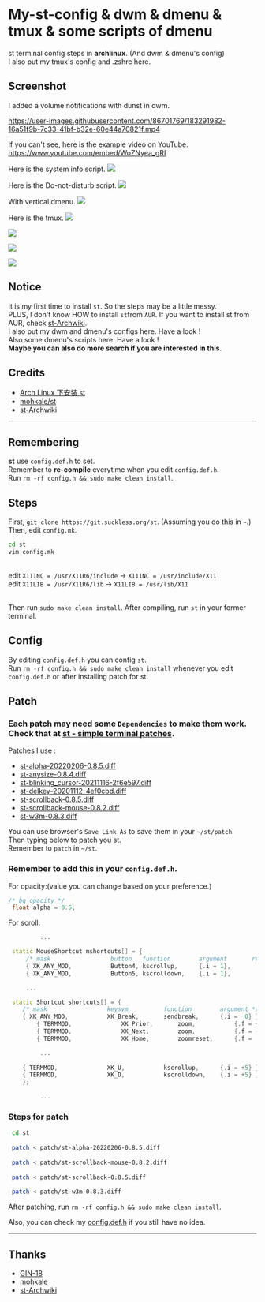 # My-st-config & dwm & dmenu & tmux & some scripts of dmenu

st terminal config steps in **archlinux**. (And dwm & dmenu's config)
</br>I also put my tmux's config and .zshrc here.






## Screenshot

I added a volume notifications with dunst in dwm.

https://user-images.githubusercontent.com/86701769/183291982-16a51f9b-7c33-41bf-b32e-60e44a70821f.mp4

If you can't see, here is the example video on YouTube. https://www.youtube.com/embed/WoZNyea_gRI

Here is the system info script.
![](/screenshot/sysinfo.png)

Here is the Do-not-disturb script.
![](/screenshot/donotdisturb.png)

With vertical dmenu.
![](/screenshot/donotdisturbv.png)

Here is the tmux.
![](/screenshot/tmux.png)

![](/screenshot/st2.png)

![](/screenshot/dwm.png)

![](/screenshot/st.png)
## Notice 
It is my first time to install `st`. So the steps may be a little messy.
</br>PLUS, I don't know HOW to install `st`from `AUR`. If you want to install st from AUR, check [st-Archwiki](https://wiki.archlinux.org/title/st).
</br>I also put my dwm and dmenu's configs here. Have a look !
</br>Also some dmenu's scripts here. Have a look !
</br>**Maybe you can also do more search if you are interested in this**.


## Credits 
- [Arch Linux 下安装 st](https://blog.csdn.net/weixin_44335269/article/details/117848592)
- [mohkale/st](https://github.com/mohkale/st)
- [st-Archwiki](https://wiki.archlinux.org/title/st)
---

## Remembering

**st** use `config.def.h` to set. 
</br>Remember to **re-compile** everytime when you edit `config.def.h`.
</br>Run `rm -rf config.h && sudo make clean install`.

## Steps
First, `git clone https://git.suckless.org/st`.  (Assuming you do this in `~`.)
</br>Then, edit `config.mk`.

```sh
cd st
vim config.mk
```

</br>edit `X11INC = /usr/X11R6/include` → `X11INC = /usr/include/X11` 
</br>edit `X11LIB = /usr/X11R6/lib` → `X11LIB = /usr/lib/X11` 

</br>Then run `sudo make clean install`. After compiling, run `st` in your former terminal.

## Config

By editing `config.def.h` you can config `st`.
</br>Run `rm -rf config.h && sudo make clean install` whenever you edit `config.def.h` or after installing patch for st.

## Patch
### Each patch may need some `Dependencies` to make them work. Check that at [st - simple terminal patches](https://st.suckless.org/patches/). 

Patches I use :
- [st-alpha-20220206-0.8.5.diff](https://st.suckless.org/patches/alpha/st-alpha-20220206-0.8.5.diff)
- [st-anysize-0.8.4.diff](https://st.suckless.org/patches/anysize/st-anysize-0.8.4.diff)
- [st-blinking_cursor-20211116-2f6e597.diff](https://st.suckless.org/patches/blinking_cursor/st-blinking_cursor-20211116-2f6e597.diff)
- [st-delkey-20201112-4ef0cbd.diff](https://st.suckless.org/patches/delkey/st-delkey-20201112-4ef0cbd.diff)
- [st-scrollback-0.8.5.diff](https://st.suckless.org/patches/scrollback/st-scrollback-0.8.5.diff)
- [st-scrollback-mouse-0.8.2.diff](https://st.suckless.org/patches/scrollback/st-scrollback-mouse-0.8.2.diff)
- [st-w3m-0.8.3.diff](https://st.suckless.org/patches/w3m/st-w3m-0.8.3.diff)

You can use browser's `Save Link As` to save them in your `~/st/patch`.
</br>Then typing below to patch you st.
</br>Remember to `patch` in `~/st`.

### Remember to add this in your `config.def.h`.

For opacity:(value you can change based on your preference.)

```cpp
/* bg opacity */
 float alpha = 0.5;
```

For scroll: 

```cpp
         ...

 static MouseShortcut mshortcuts[] = {
	 /* mask                 button   function        argument       release */
	 { XK_ANY_MOD,           Button4, kscrollup,      {.i = 1},            0,       -1 },
	 { XK_ANY_MOD,           Button5, kscrolldown,    {.i = 1},            0,       -1 },

	 ...

 static Shortcut shortcuts[] = {
	/* mask                 keysym          function        argument */
	{ XK_ANY_MOD,           XK_Break,       sendbreak,      {.i =  0} },
        { TERMMOD,              XK_Prior,       zoom,           {.f = +1} },
        { TERMMOD,              XK_Next,        zoom,           {.f = -1} },
        { TERMMOD,              XK_Home,        zoomreset,      {.f =  0} },

         ... 
	
	{ TERMMOD,              XK_U,           kscrollup,      {.i = +5} },
	{ TERMMOD,              XK_D,           kscrolldown,    {.i = +5} },
	};

         ...
```

### Steps for patch

```sh
 cd st
 
 patch < patch/st-alpha-20220206-0.8.5.diff
 
 patch < patch/st-scrollback-mouse-0.8.2.diff
 
 patch < patch/st-scrollback-0.8.5.diff
 
 patch < patch/st-w3m-0.8.3.diff

```
After patching, run `rm -rf config.h && sudo make clean install`.

Also, you can check my [config.def.h](https://github.com/tkuwill/My-st-config/blob/main/config.def.h) if you still have no idea.



---
## Thanks

- [GIN-18](https://github.com/GIN-18)
- [mohkale](https://github.com/mohkale/st)
- [st-Archwiki](https://wiki.archlinux.org/title/st)
